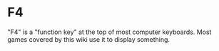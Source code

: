 # F4

"F4" is a "function key" at the top of most computer keyboards. Most games covered by this wiki use it to display something.